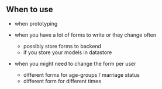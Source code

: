 ##  When to use
- when prototyping

- when you have a lot of forms to write or they change often
  - possibly store forms to backend
  - if you store your models in datastore

- when you might need to change the form per user
  - different forms for age-groups / marriage status
  - different form for different times
